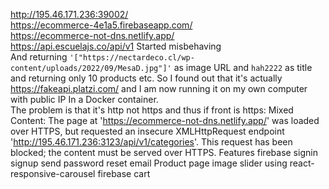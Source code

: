 http://195.46.171.236:39002/  
https://ecommerce-4e1a5.firebaseapp.com/  
https://ecommerce-not-dns.netlify.app/  
https://api.escuelajs.co/api/v1 Started misbehaving  
And returning `'["https://nectardeco.cl/wp-content/uploads/2022/09/MesaD.jpg"]'` as image URL and `hah2222` as title and returning only 10 products etc. So I found out that it's actually https://fakeapi.platzi.com/ and I am now running it on my own computer with public IP In a Docker container.  
The problem is that it's http not https and thus if front is https:
Mixed Content: The page at 'https://ecommerce-not-dns.netlify.app/' was loaded over HTTPS, but requested an insecure XMLHttpRequest endpoint 'http://195.46.171.236:3123/api/v1/categories'. This request has been blocked; the content must be served over HTTPS.
Features
firebase
	 signin
	 signup
	 send password reset email
Product page image slider using react-responsive-carousel
firebase cart